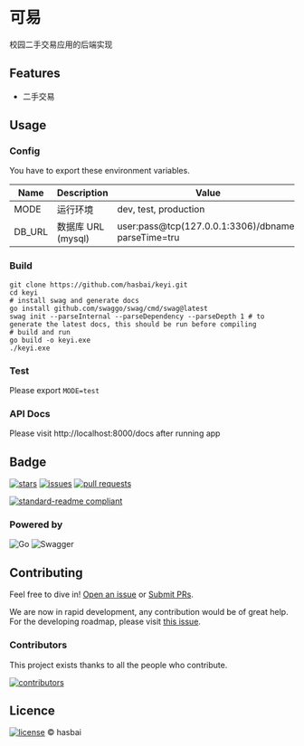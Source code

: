 # 可易

校园二手交易应用的后端实现

## Features
- 二手交易

## Usage

### Config
You have to export these environment variables.

| Name   | Description     | Value                                              |
| ------ |-----------------| -------------------------------------------------- |
| MODE   | 运行环境            | dev, test, production                              |
| DB_URL | 数据库 URL (mysql) | user:pass@tcp(127.0.0.1:3306)/dbname?parseTime=tru |

### Build
```shell
git clone https://github.com/hasbai/keyi.git
cd keyi
# install swag and generate docs
go install github.com/swaggo/swag/cmd/swag@latest
swag init --parseInternal --parseDependency --parseDepth 1 # to generate the latest docs, this should be run before compiling
# build and run
go build -o keyi.exe
./keyi.exe
```

### Test
Please export `MODE=test`

### API Docs
Please visit http://localhost:8000/docs after running app

## Badge

[//]: # ([![build]&#40;https://github.com/hasbai/keyi/actions/workflows/master.yaml/badge.svg&#41;]&#40;https://github.com/hasbai/keyi/actions/workflows/master.yaml&#41;)
[//]: # ([![dev build]&#40;https://github.com/hasbai/keyi/actions/workflows/dev.yaml/badge.svg&#41;]&#40;https://github.com/hasbai/keyi/actions/workflows/dev.yaml&#41;)

[![stars](https://img.shields.io/github/stars/hasbai/keyi)](https://github.com/hasbai/keyi/stargazers)
[![issues](https://img.shields.io/github/issues/hasbai/keyi)](https://github.com/hasbai/keyi/issues)
[![pull requests](https://img.shields.io/github/issues-pr/hasbai/keyi)](https://github.com/hasbai/keyi/pulls)

[![standard-readme compliant](https://img.shields.io/badge/readme%20style-standard-brightgreen.svg?style=flat-square)](https://github.com/RichardLitt/standard-readme)

### Powered by

![Go](https://img.shields.io/badge/go-%2300ADD8.svg?style=for-the-badge&logo=go&logoColor=white)
![Swagger](https://img.shields.io/badge/-Swagger-%23Clojure?style=for-the-badge&logo=swagger&logoColor=white)

## Contributing

Feel free to dive in! [Open an issue](https://github.com/hasbai/keyi/issues/new) or [Submit PRs](https://github.com/hasbai/keyi/compare).

We are now in rapid development, any contribution would be of great help. 
For the developing roadmap, please visit [this issue](https://github.com/hasbai/keyi/issues/1).

### Contributors

This project exists thanks to all the people who contribute.

<a href="https://github.com/hasbai/keyi/graphs/contributors">
  <img src="https://contrib.rocks/image?repo=hasbai/keyi"  alt="contributors"/>
</a>

## Licence

[![license](https://img.shields.io/github/license/hasbai/keyi)](https://github.com/hasbai/keyi/blob/master/LICENSE)
© hasbai

